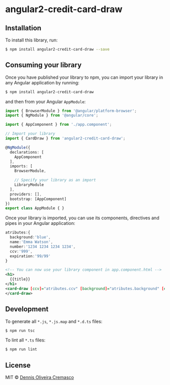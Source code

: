 # angular2-credit-card-draw

## Installation

To install this library, run:

```bash
$ npm install angular2-credit-card-draw --save
```

## Consuming your library

Once you have published your library to npm, you can import your library in any Angular application by running:

```bash
$ npm install angular2-credit-card-draw
```

and then from your Angular `AppModule`:

```typescript
import { BrowserModule } from '@angular/platform-browser';
import { NgModule } from '@angular/core';

import { AppComponent } from './app.component';

// Import your library
import { CardDraw } from 'angular2-credit-card-draw';

@NgModule({
  declarations: [
    AppComponent
  ],
  imports: [
    BrowserModule,

    // Specify your library as an import
    LibraryModule
  ],
  providers: [],
  bootstrap: [AppComponent]
})
export class AppModule { }
```

Once your library is imported, you can use its components, directives and pipes in your Angular application:

```typescript
atributes:{
  background:'blue',
  name:'Emma Watson',
  number:'1234 1234 1234 1234',
  ccv:'999',
  expiration:'99/99'
}
```
```xml
<!-- You can now use your library component in app.component.html -->
<h1>
  {{title}}
</h1>
<card-draw [ccv]="atributes.ccv" [background]="atributes.background" [expiration]="atributes.expiration" [name]="atributes.name" [number]="atributes.number" >
</card-draw>
```

## Development

To generate all `*.js`, `*.js.map` and `*.d.ts` files:

```bash
$ npm run tsc
```

To lint all `*.ts` files:

```bash
$ npm run lint
```

## License

MIT © [Dennis Oliveira Cremasco](dennisdoc@hotmail.com)
